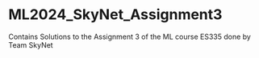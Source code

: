 # ML2024_SkyNet_Assignment3
Contains Solutions to the Assignment 3 of the ML course ES335 done by Team SkyNet

